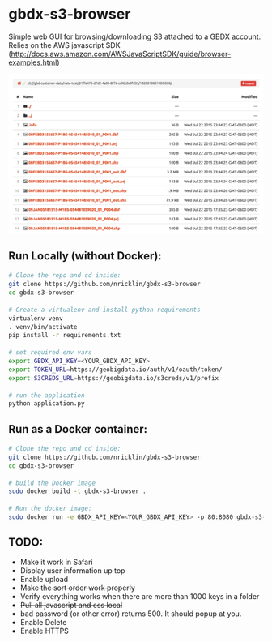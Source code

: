 # gbdx-s3-browser
Simple web GUI for browsing/downloading S3 attached to a GBDX account.  Relies on the AWS javascript SDK (http://docs.aws.amazon.com/AWSJavaScriptSDK/guide/browser-examples.html)

![Screenshot](example.png?raw=true "Screenshot")

Run Locally (without Docker):
--------
```bash
# Clone the repo and cd inside:
git clone https://github.com/nricklin/gbdx-s3-browser
cd gbdx-s3-browser

# Create a virtualenv and install python requirements
virtualenv venv
. venv/bin/activate
pip install -r requirements.txt

# set required env vars
export GBDX_API_KEY=<YOUR_GBDX_API_KEY>
export TOKEN_URL=https://geobigdata.io/auth/v1/oauth/token/
export S3CREDS_URL=https://geobigdata.io/s3creds/v1/prefix

# run the application
python application.py
```

Run as a Docker container:
-------
```bash
# Clone the repo and cd inside:
git clone https://github.com/nricklin/gbdx-s3-browser
cd gbdx-s3-browser

# build the Docker image
sudo docker build -t gbdx-s3-browser .

# Run the docker image:
sudo docker run -e GBDX_API_KEY=<YOUR_GBDX_API_KEY> -p 80:8080 gbdx-s3-browser
```

TODO:
----
- Make it work in Safari
- ~~Display user information up top~~
- Enable upload
- ~~Make the sort order work properly~~
- Verify everything works when there are more than 1000 keys in a folder
- ~~Pull all javascript and css local~~
- bad password (or other error) returns 500.   It should popup at you.
- Enable Delete
- Enable HTTPS

